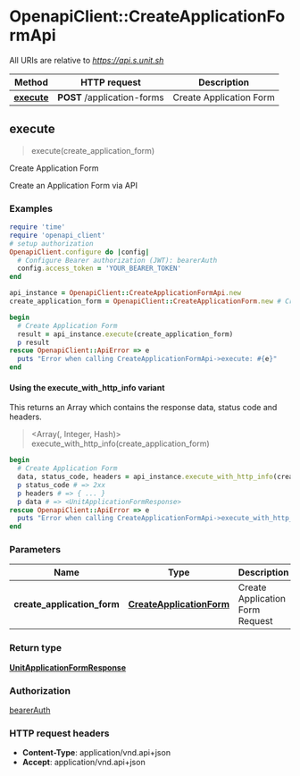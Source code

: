 # OpenapiClient::CreateApplicationFormApi

All URIs are relative to *https://api.s.unit.sh*

| Method | HTTP request | Description |
| ------ | ------------ | ----------- |
| [**execute**](CreateApplicationFormApi.md#execute) | **POST** /application-forms | Create Application Form |


## execute

> <UnitApplicationFormResponse> execute(create_application_form)

Create Application Form

Create an Application Form via API 

### Examples

```ruby
require 'time'
require 'openapi_client'
# setup authorization
OpenapiClient.configure do |config|
  # Configure Bearer authorization (JWT): bearerAuth
  config.access_token = 'YOUR_BEARER_TOKEN'
end

api_instance = OpenapiClient::CreateApplicationFormApi.new
create_application_form = OpenapiClient::CreateApplicationForm.new # CreateApplicationForm | Create Application Form Request

begin
  # Create Application Form
  result = api_instance.execute(create_application_form)
  p result
rescue OpenapiClient::ApiError => e
  puts "Error when calling CreateApplicationFormApi->execute: #{e}"
end
```

#### Using the execute_with_http_info variant

This returns an Array which contains the response data, status code and headers.

> <Array(<UnitApplicationFormResponse>, Integer, Hash)> execute_with_http_info(create_application_form)

```ruby
begin
  # Create Application Form
  data, status_code, headers = api_instance.execute_with_http_info(create_application_form)
  p status_code # => 2xx
  p headers # => { ... }
  p data # => <UnitApplicationFormResponse>
rescue OpenapiClient::ApiError => e
  puts "Error when calling CreateApplicationFormApi->execute_with_http_info: #{e}"
end
```

### Parameters

| Name | Type | Description | Notes |
| ---- | ---- | ----------- | ----- |
| **create_application_form** | [**CreateApplicationForm**](CreateApplicationForm.md) | Create Application Form Request |  |

### Return type

[**UnitApplicationFormResponse**](UnitApplicationFormResponse.md)

### Authorization

[bearerAuth](../README.md#bearerAuth)

### HTTP request headers

- **Content-Type**: application/vnd.api+json
- **Accept**: application/vnd.api+json

